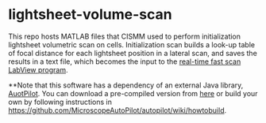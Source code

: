 # lightsheet-volume-scan
This repo hosts MATLAB files that CISMM used to perform initialization lightsheet volumetric scan on cells. Initialization scan builds a look-up table of focal distance for each lightsheet position in a lateral scan, and saves the results in a text file, which becomes the input to the [real-time fast scan LabView program](https://github.com/CISMM/fast_volume_scan).

**Note that this software has a dependency of an external Java library, [AuotPilot](https://microscopeautopilot.github.io/).
You can download a pre-compiled version from [here](https://github.com/CISMM/volumetric_scan_with_autofocus/raw/master/AutoPilot-1.0.jar) or build your own by following instructions in https://github.com/MicroscopeAutoPilot/autopilot/wiki/howtobuild. 
